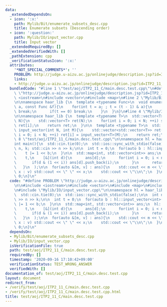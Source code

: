 ```yaml
---
data:
  _extendedDependsOn:
  - icon: ':x:'
    path: Mylib/Bit/enumerate_subsets_desc.cpp
    title: Enumerate subsets (Descending order)
  - icon: ':question:'
    path: Mylib/IO/input_vector.cpp
    title: Input vector
  _extendedRequiredBy: []
  _extendedVerifiedWith: []
  _pathExtension: cpp
  _verificationStatusIcon: ':x:'
  attributes:
    '*NOT_SPECIAL_COMMENTS*': ''
    PROBLEM: http://judge.u-aizu.ac.jp/onlinejudge/description.jsp?id=ITP2_11_C
    links:
    - http://judge.u-aizu.ac.jp/onlinejudge/description.jsp?id=ITP2_11_C
  bundledCode: "#line 1 \"test/aoj/ITP2_11_C/main.desc.test.cpp\"\n#define PROBLEM\
    \ \"http://judge.u-aizu.ac.jp/onlinejudge/description.jsp?id=ITP2_11_C\"\n\n#include\
    \ <iostream>\n#include <vector>\n#include <map>\n#line 2 \"Mylib/Bit/enumerate_subsets_desc.cpp\"\
    \n\nnamespace haar_lib {\n  template <typename Func>\n  void enumerate_subsets_desc(int\
    \ a, const Func &f){\n    for(int t = a; ; t = (t - 1) & a){\n      if(not f(t))\
    \ break;\n      if(t == 0) break;\n    }\n  }\n}\n#line 4 \"Mylib/IO/input_vector.cpp\"\
    \n\nnamespace haar_lib {\n  template <typename T>\n  std::vector<T> input_vector(int\
    \ N){\n    std::vector<T> ret(N);\n    for(int i = 0; i < N; ++i) std::cin >>\
    \ ret[i];\n    return ret;\n  }\n\n  template <typename T>\n  std::vector<std::vector<T>>\
    \ input_vector(int N, int M){\n    std::vector<std::vector<T>> ret(N);\n    for(int\
    \ i = 0; i < N; ++i) ret[i] = input_vector<T>(M);\n    return ret;\n  }\n}\n#line\
    \ 8 \"test/aoj/ITP2_11_C/main.desc.test.cpp\"\n\nnamespace hl = haar_lib;\n\n\
    int main(){\n  std::cin.tie(0);\n  std::ios::sync_with_stdio(false);\n\n  int\
    \ n, k; std::cin >> n >> k;\n\n  int t = 0;\n  for(auto b : hl::input_vector<int>(k)){\n\
    \    t |= 1 << b;\n  }\n\n  std::map<int, std::vector<int>> ans;\n  hl::enumerate_subsets_desc(\n\
    \    t,\n    [&](int d){\n      ans[d];\n      for(int i = 0; i < n; ++i){\n \
    \       if(d & (1 << i)) ans[d].push_back(i);\n      }\n      return true;\n \
    \   }\n  );\n\n  for(auto &[m, v] : ans){\n    std::cout << m << \":\";\n    for(auto\
    \ x : v) std::cout << \" \" << x;\n    std::cout << \"\\n\";\n  }\n\n  return\
    \ 0;\n}\n"
  code: "#define PROBLEM \"http://judge.u-aizu.ac.jp/onlinejudge/description.jsp?id=ITP2_11_C\"\
    \n\n#include <iostream>\n#include <vector>\n#include <map>\n#include \"Mylib/Bit/enumerate_subsets_desc.cpp\"\
    \n#include \"Mylib/IO/input_vector.cpp\"\n\nnamespace hl = haar_lib;\n\nint main(){\n\
    \  std::cin.tie(0);\n  std::ios::sync_with_stdio(false);\n\n  int n, k; std::cin\
    \ >> n >> k;\n\n  int t = 0;\n  for(auto b : hl::input_vector<int>(k)){\n    t\
    \ |= 1 << b;\n  }\n\n  std::map<int, std::vector<int>> ans;\n  hl::enumerate_subsets_desc(\n\
    \    t,\n    [&](int d){\n      ans[d];\n      for(int i = 0; i < n; ++i){\n \
    \       if(d & (1 << i)) ans[d].push_back(i);\n      }\n      return true;\n \
    \   }\n  );\n\n  for(auto &[m, v] : ans){\n    std::cout << m << \":\";\n    for(auto\
    \ x : v) std::cout << \" \" << x;\n    std::cout << \"\\n\";\n  }\n\n  return\
    \ 0;\n}\n"
  dependsOn:
  - Mylib/Bit/enumerate_subsets_desc.cpp
  - Mylib/IO/input_vector.cpp
  isVerificationFile: true
  path: test/aoj/ITP2_11_C/main.desc.test.cpp
  requiredBy: []
  timestamp: '2020-09-16 17:10:42+09:00'
  verificationStatus: TEST_WRONG_ANSWER
  verifiedWith: []
documentation_of: test/aoj/ITP2_11_C/main.desc.test.cpp
layout: document
redirect_from:
- /verify/test/aoj/ITP2_11_C/main.desc.test.cpp
- /verify/test/aoj/ITP2_11_C/main.desc.test.cpp.html
title: test/aoj/ITP2_11_C/main.desc.test.cpp
---
```

